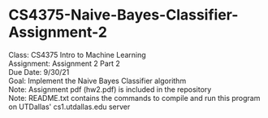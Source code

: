 # CS4375-Naive-Bayes-Classifier-Assignment-2
Class: CS4375 Intro to Machine Learning  
Assignment: Assignment 2 Part 2  
Due Date: 9/30/21  
Goal: Implement the Naive Bayes Classifier algorithm  
Note: Assignment pdf (hw2.pdf) is included in the repository  
Note: README.txt contains the commands to compile and run this program on UTDallas' cs1.utdallas.edu server
